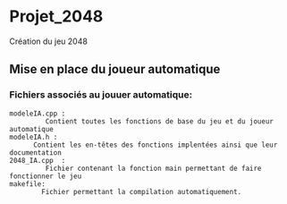 # Projet_2048
Création du jeu 2048

## Mise en place du joueur automatique


### Fichiers associés au jouuer automatique:

    modeleIA.cpp :
             Contient toutes les fonctions de base du jeu et du joueur automatique 
    modeleIA.h :
          Contient les en-têtes des fonctions implentées ainsi que leur documentation
    2048_IA.cpp  :
             Fichier contenant la fonction main permettant de faire fonctionner le jeu
    makefile:
            Fichier permettant la compilation automatiquement.

